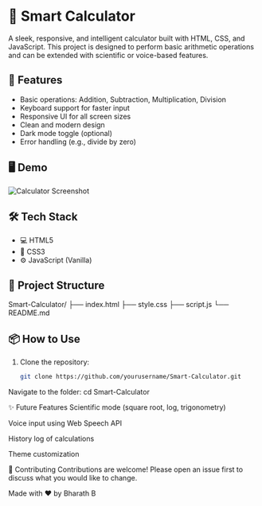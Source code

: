 # 🔢 Smart Calculator

A sleek, responsive, and intelligent calculator built with HTML, CSS, and JavaScript. This project is designed to perform basic arithmetic operations and can be extended with scientific or voice-based features.

## 🚀 Features

- Basic operations: Addition, Subtraction, Multiplication, Division
- Keyboard support for faster input
- Responsive UI for all screen sizes
- Clean and modern design
- Dark mode toggle (optional)
- Error handling (e.g., divide by zero)

## 🖥️ Demo

![Calculator Screenshot](<img width="211" height="367" alt="smart calculator image" src="https://github.com/user-attachments/assets/9539814b-6150-48b0-84df-efbe8b7c0d70" />
)  


## 🛠️ Tech Stack

- 💻 HTML5
- 🎨 CSS3
- ⚙️ JavaScript (Vanilla)

## 📁 Project Structure

Smart-Calculator/
├── index.html
├── style.css
├── script.js
└── README.md

## 📦 How to Use

1. Clone the repository:
   ```bash
   git clone https://github.com/yourusername/Smart-Calculator.git
Navigate to the folder:
 cd Smart-Calculator

✨ Future Features
Scientific mode (square root, log, trigonometry)

Voice input using Web Speech API

History log of calculations

Theme customization

🙌 Contributing
Contributions are welcome! Please open an issue first to discuss what you would like to change.

Made with ❤️ by Bharath B
